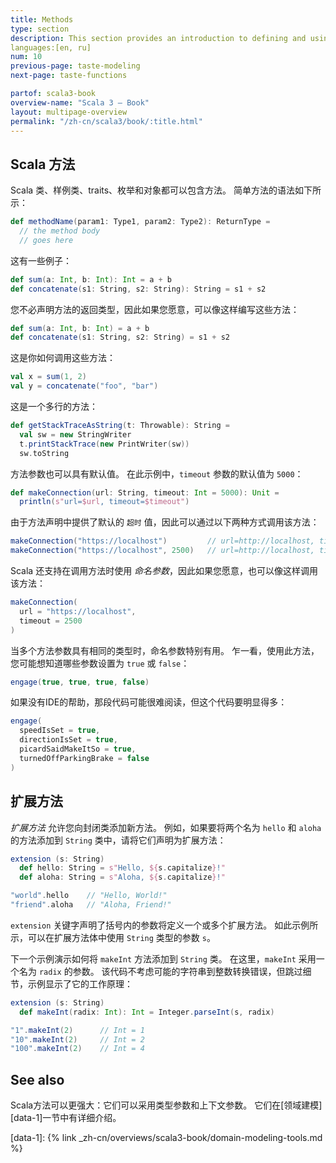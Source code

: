 ```yaml
---
title: Methods
type: section
description: This section provides an introduction to defining and using methods in Scala 3.
languages:[en, ru]
num: 10
previous-page: taste-modeling
next-page: taste-functions

partof: scala3-book
overview-name: "Scala 3 — Book"
layout: multipage-overview
permalink: "/zh-cn/scala3/book/:title.html"
---
```



## Scala 方法

Scala 类、样例类、traits、枚举和对象都可以包含方法。
简单方法的语法如下所示：

```scala
def methodName(param1: Type1, param2: Type2): ReturnType =
  // the method body
  // goes here
```

这有一些例子：

```scala
def sum(a: Int, b: Int): Int = a + b
def concatenate(s1: String, s2: String): String = s1 + s2
```

您不必声明方法的返回类型，因此如果您愿意，可以像这样编写这些方法：

```scala
def sum(a: Int, b: Int) = a + b
def concatenate(s1: String, s2: String) = s1 + s2
```

这是你如何调用这些方法：

```scala
val x = sum(1, 2)
val y = concatenate("foo", "bar")
```

这是一个多行的方法：

```scala
def getStackTraceAsString(t: Throwable): String =
  val sw = new StringWriter
  t.printStackTrace(new PrintWriter(sw))
  sw.toString
```

方法参数也可以具有默认值。
在此示例中，`timeout` 参数的默认值为 `5000`：

```scala
def makeConnection(url: String, timeout: Int = 5000): Unit =
  println(s"url=$url, timeout=$timeout")
```

由于方法声明中提供了默认的 `超时` 值，因此可以通过以下两种方式调用该方法：

```scala
makeConnection("https://localhost")         // url=http://localhost, timeout=5000
makeConnection("https://localhost", 2500)   // url=http://localhost, timeout=2500
```

Scala 还支持在调用方法时使用 _命名参数_，因此如果您愿意，也可以像这样调用该方法：

```scala
makeConnection(
  url = "https://localhost",
  timeout = 2500
)
```

当多个方法参数具有相同的类型时，命名参数特别有用。
乍一看，使用此方法，您可能想知道哪些参数设置为 `true` 或 `false`：

```scala
engage(true, true, true, false)
```

如果没有IDE的帮助，那段代码可能很难阅读，但这个代码要明显得多：

```scala
engage(
  speedIsSet = true,
  directionIsSet = true,
  picardSaidMakeItSo = true,
  turnedOffParkingBrake = false
)
```

## 扩展方法

_扩展方法_ 允许您向封闭类添加新方法。
例如，如果要将两个名为 `hello` 和 `aloha` 的方法添加到 `String` 类中，请将它们声明为扩展方法：

```scala
extension (s: String)
  def hello: String = s"Hello, ${s.capitalize}!"
  def aloha: String = s"Aloha, ${s.capitalize}!"

"world".hello    // "Hello, World!"
"friend".aloha   // "Aloha, Friend!"
```

`extension` 关键字声明了括号内的参数将定义一个或多个扩展方法。
如此示例所示，可以在扩展方法体中使用 `String` 类型的参数 `s`。

下一个示例演示如何将 `makeInt` 方法添加到 `String` 类。
在这里，`makeInt` 采用一个名为 `radix` 的参数。
该代码不考虑可能的字符串到整数转换错误，但跳过细节，示例显示了它的工作原理：

```scala
extension (s: String)
  def makeInt(radix: Int): Int = Integer.parseInt(s, radix)

"1".makeInt(2)      // Int = 1
"10".makeInt(2)     // Int = 2
"100".makeInt(2)    // Int = 4
```

## See also

Scala方法可以更强大：它们可以采用类型参数和上下文参数。
它们在[领域建模][data-1]一节中有详细介绍。

[data-1]: {% link _zh-cn/overviews/scala3-book/domain-modeling-tools.md %}
